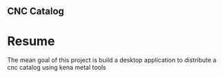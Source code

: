 ## CNC Catalog


# Resume

The mean goal of this project is build a desktop application to distribute a cnc catalog using kena metal tools






